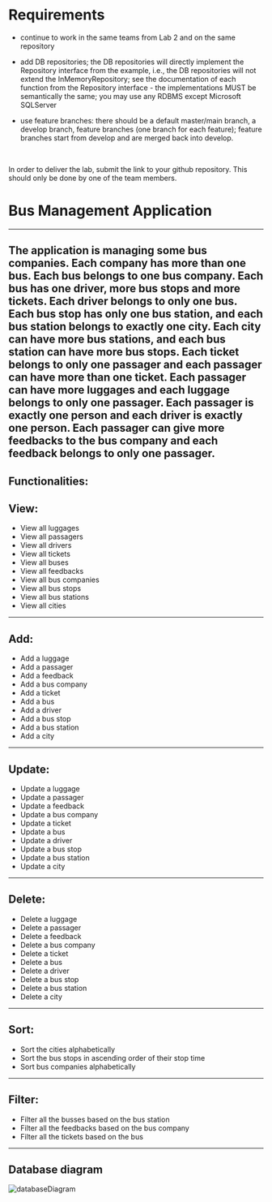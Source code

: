 # Requirements

- continue to work in the same teams from Lab 2 and on the same repository

- add DB repositories; the DB repositories will directly implement the Repository interface from the example, i.e., the DB repositories will not extend the InMemoryRepository; see the documentation of each function from the Repository interface - the implementations MUST be semantically the same; you may use any RDBMS except Microsoft SQLServer

- use feature branches: there should be a default master/main branch, a develop branch, feature branches (one branch for each feature); feature branches start from develop and are merged back into develop.

 

In order to deliver the lab, submit the link to your github repository. This should only be done by one of the team members.

# Bus Management Application
---
The application is managing some bus companies. Each company has more than one bus. Each bus belongs to one bus company.
Each bus has one driver, more bus stops and more tickets. Each driver belongs to only one bus.
Each bus stop has only one bus station, and each bus station belongs to exactly one city. Each city can have more bus stations, and each bus station can have more bus stops.
Each ticket belongs to only one passager and each passager can have more than one ticket. Each passager can have more luggages and each luggage belongs to only one passager. 
Each passager is exactly one person and each driver is exactly one person. 
Each passager can give more feedbacks to the bus company and each feedback belongs to only one passager. 
---
Functionalities:
---
## View:
- View all luggages
- View all passagers
- View all drivers
- View all tickets
- View all buses
- View all feedbacks
- View all bus companies
- View all bus stops
- View all bus stations
- View all cities
---
## Add:
- Add a luggage
- Add a passager
- Add a feedback
- Add a bus company
- Add a ticket
- Add a bus
- Add a driver
- Add a bus stop
- Add a bus station
- Add a city
---
## Update:
- Update a luggage
- Update a passager
- Update a feedback
- Update a bus company
- Update a ticket
- Update a bus
- Update a driver
- Update a bus stop
- Update a bus station
- Update a city
---
## Delete:
- Delete a luggage
- Delete a passager
- Delete a feedback
- Delete a bus company
- Delete a ticket
- Delete a bus
- Delete a driver
- Delete a bus stop
- Delete a bus station
- Delete a city
---
## Sort:
- Sort the cities alphabetically
- Sort the bus stops in ascending order of their stop time
- Sort bus companies alphabetically
---
## Filter:
- Filter all the busses based on the bus station
- Filter all the feedbacks based on the bus company
- Filter all the tickets based on the bus
---
## Database diagram
![databaseDiagram](https://user-images.githubusercontent.com/72063091/160889242-ddc09a99-8cca-4c4d-8266-a7f9996bad9f.png)
